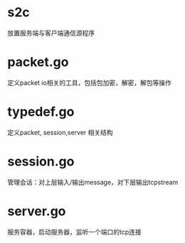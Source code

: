 s2c 
===
放置服务端与客户端通信源程序

packet.go
===========
定义packet io相关的工具，包括包加密，解密，解包等操作

typedef.go
==========
定义packet, session,server 相关结构

session.go
==========
管理会话：对上层输入/输出message，对下层输出tcpstream

server.go
=========
服务容器，启动服务器，监听一个端口的tcp连接

